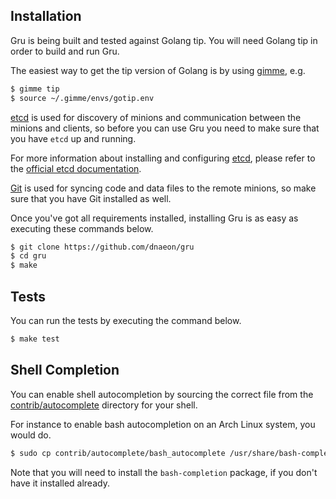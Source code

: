 ## Installation

Gru is being built and tested against Golang tip. You will need
Golang tip in order to build and run Gru.

The easiest way to get the tip version of Golang is by using
[gimme](https://github.com/travis-ci/gimme), e.g.

```bash
$ gimme tip
$ source ~/.gimme/envs/gotip.env
```

[etcd](https://github.com/coreos/etcd) is used for discovery of
minions and communication between the minions and clients, so before
you can use Gru you need to make sure that you have `etcd` up and
running.

For more information about installing and configuring
[etcd](https://github.com/coreos/etcd), please refer to the
[official etcd documentation](https://coreos.com/etcd/docs/latest/).

[Git](https://git-scm.com/) is used for syncing code and data
files to the remote minions, so make sure that you have Git
installed as well.

Once you've got all requirements installed, installing Gru is as
easy as executing these commands below.

```bash
$ git clone https://github.com/dnaeon/gru
$ cd gru
$ make
```

## Tests

You can run the tests by executing the command below.

```bash
$ make test
```

## Shell Completion

You can enable shell autocompletion by sourcing the
correct file from the [contrib/autocomplete](../contrib/autocomplete)
directory for your shell.

For instance to enable bash autocompletion on an Arch Linux system,
you would do.

```bash
$ sudo cp contrib/autocomplete/bash_autocomplete /usr/share/bash-completion/completions/gructl
```

Note that you will need to install the `bash-completion`
package, if you don't have it installed already.
